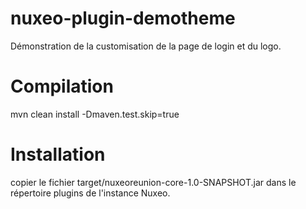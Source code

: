 # nuxeo-plugin-demotheme

Démonstration de la customisation de la page de login et du logo.

# Compilation
mvn clean install -Dmaven.test.skip=true

# Installation 
copier le fichier target/nuxeoreunion-core-1.0-SNAPSHOT.jar dans le répertoire plugins de l'instance Nuxeo.
